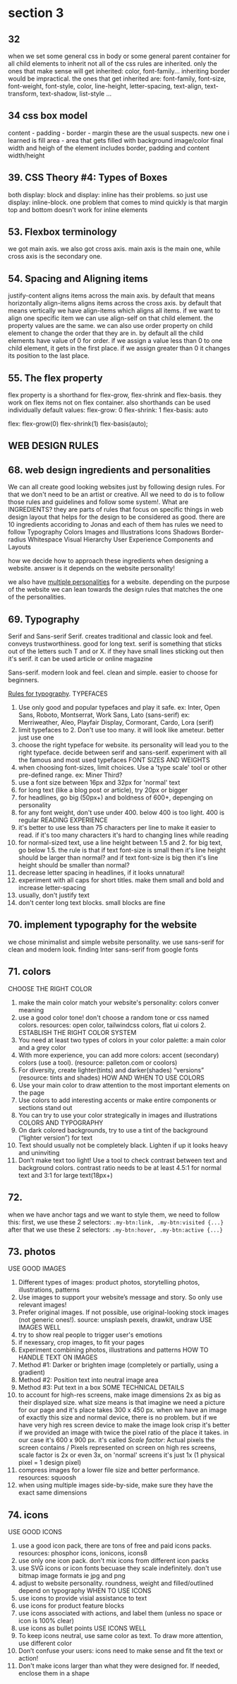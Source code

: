 # section 3

## 32

when we set some general css in body or some general parent container for all child elements to inherit not all of the css rules are inherited. only the ones that make sense will get inherited: color, font-family... inheriting border would be impractical. the ones that get inherited are: font-family, font-size, font-weight, font-style, color, line-height, letter-spacing, text-align, text-transform, text-shadow, list-style ...

## 34 css box model

content - padding - border - margin
these are the usual suspects. new one i learned
is fill area - area that gets filled with background image/color
final width and heigh of the element includes
border, padding and content width/height

## 39. CSS Theory #4: Types of Boxes

both display: block and display: inline has their problems. so just use display: inline-block.
one problem that comes to mind quickly is that margin top and bottom doesn't work for inline elements

## 53. Flexbox terminology

we got main axis. we also got cross axis. main axis is the main one, while cross axis is the secondary one.

## 54. Spacing and Aligning items

justify-content aligns items across the main axis. by default that means horizontally
align-items aligns items across the cross axis. by default that means vertically
we have align-items which aligns all items. if we want to align
one specific item we can use align-self on that child element. the property values are the same.
we can also use order property on child element to change the
order that they are in. by default all the child elements have
value of 0 for order. if we assign a value less than 0 to one
child element, it gets in the first place. if we assign greater than 0 it changes its position
to the last place.

## 55. The flex property

flex property is a shorthand for flex-grow, flex-shrink and flex-basis. they work on flex items
not on flex container. also shorthands can be used individually
default values:
flex-grow: 0
flex-shrink: 1
flex-basis: auto

flex: flex-grow(0) flex-shrink(1) flex-basis(auto);

## WEB DESIGN RULES

## 68. web design ingredients and personalities

We can all create good looking websites just by following design rules. For that we don't need to be an artist or creative. All we need to do is to follow those rules and guidelines and follow some system!.
What are INGREDIENTS? they are parts of rules that focus on specific things in web design layout that helps for the design to be considered as good. there are 10 ingredients accoriding to Jonas and each of them has rules we need to follow
Typography
Colors
Images and Illustrations
Icons
Shadows
Border-radius
Whitespace
Visual Hierarchy
User Experience
Components and Layouts

how we decide how to approach these ingredients when designing a website. answer is it depends on the website personality!

we also have [multiple personalities](./assets/website-personalities.png) for a website. depending on the purpose of the website we can lean towards the design rules that matches the one of the personalities.

## 69. Typography

Serif and Sans-serif
Serif. creates traditional and classic look and feel. conveys trustworthiness. good for long text. serif is something that sticks out of the letters such T and or X. if they have small lines sticking out then it's serif. it can be used article or online magazine

Sans-serif. modern look and feel. clean and simple. easier to choose for beginners.

[Rules for typography](./assets/01.typography.png).
TYPEFACES

1. Use only good and popular typefaces and play it safe. ex: Inter, Open Sans, Roboto, Montserrat, Work Sans, Lato (sans-serif)
   ex: Merriweather, Aleo, Playfair Display, Cormorant, Cardo, Lora (serif)
2. limit typefaces to 2. Don't use too many. it will look like ameteur. better just use one
3. choose the right typeface for website. its personality will lead you to the right typeface. decide between serif and sans-serif. experiment with all the famous and most used typefaces
   FONT SIZES AND WEIGHTS
4. when choosing font-sizes, limit choices. Use a 'type scale' tool or other pre-defined range. ex: Miner Third?
5. use a font size between 16px and 32px for 'normal' text
6. for long text (like a blog post or article), try 20px or bigger
7. for headlines, go big (50px+) and boldness of 600+, depenging on personality
8. for any font weight, don't use under 400. below 400 is too light. 400 is regular
   READING EXPERIENCE
9. it's better to use less than 75 characters per line to make it easier to read. if it's too many characters it's hard to changing lines while reading
10. for normal-sized text, use a line height between 1.5 and 2. for big text, go below 1.5. the rule is that if text font-size is small then it's line height should be larger than normal? and if text font-size is big then it's line height should be smaller than normal?
11. decrease letter spacing in headlines, if it looks unnatural!
12. experiment with all caps for short titles. make them small and bold and increase letter-spacing
13. usually, don't justify text
14. don't center long text blocks. small blocks are fine

## 70. implement typography for the website

we chose minimalist and simple website personality. we use sans-serif for clean and modern look. finding Inter sans-serif from google fonts

## 71. colors

CHOOSE THE RIGHT COLOR

1. make the main color match your website's personality: colors conver meaning
2. use a good color tone! don't choose a random tone or css named colors. resources: open color, tailwindcss colors, flat ui colors 2.
   ESTABLISH THE RIGHT COLOR SYSTEM
3. You need at least two types of colors in your color palette: a main color and a grey color
4. With more experience, you can add more colors: accent (secondary) colors (use a tool). (resource: palleton.com or coolors)
5. For diversity, create lighter(tints) and darker(shades) “versions” (resource: tints and shades)
   HOW AND WHEN TO USE COLORS
6. Use your main color to draw attention to the most important elements on
   the page
7. Use colors to add interesting accents or make entire components or sections stand out
8. You can try to use your color strategically in images and illustrations
   COLORS AND TYPOGRAPHY
9. On dark colored backgrounds, try to use a tint of the background (“lighter
   version”) for text
10. Text should usually not be completely black. Lighten if up it looks heavy and uninviting
11. Don’t make text too light! Use a tool to check contrast between text and background colors. contrast ratio needs to be at least 4.5:1 for normal text and 3:1 for large text(18px+)

## 72.

when we have anchor tags and we want to style them, we need to follow this:
first, we use these 2 selectors: `.my-btn:link, .my-btn:visited {...}`
after that we use these 2 selectors: `.my-btn:hover, .my-btn:active {...}`

## 73. photos

USE GOOD IMAGES

1. Different types of images: product photos, storytelling photos, illustrations, patterns
2. Use images to support your website’s message and story. So only use relevant images!
3. Prefer original images. If not possible, use original-looking stock images (not generic ones!). source: unsplash pexels, drawkit, undraw
   USE IMAGES WELL
4. try to show real people to trigger user's emotions
5. if nexessary, crop images, to fit your pages
6. Experiment combining photos, illustrations and patterns
   HOW TO HANDLE TEXT ON IMAGES
7. Method #1: Darker or brighten image (completely or partially, using a gradient)
8. Method #2: Position text into neutral image area
9. Method #3: Put text in a box
   SOME TECHNICAL DETAILS
10. to account for high-res screens, make image dimensions 2x as big as their displayed size. what size means is that imagine we need a picture for our page and it's place takes 300 x 450 px. when we have an image of exactly this size and normal device, there is no problem. but if we have very high res screen device to make the image look crisp it's better if we provided an image with twice the pixel ratio of the place it takes. in our case it's 600 x 900 px. it's called _Scale factor_: Actual pixels the screen contains / Pixels represented on screen
    on high res screens, scale factor is 2x or even 3x, on 'normal' screens it's just 1x (1 physical pixel = 1 design pixel)
11. compress images for a lower file size and better performance. resources: squoosh
12. when using multiple images side-by-side, make sure they have the exact same dimensions

## 74. icons

USE GOOD ICONS

1. use a good icon pack, there are tons of free and paid icons packs. resources: phosphor icons, ionicons, icons8
2. use only one icon pack. don't mix icons from different icon packs
3. use SVG icons or icon fonts becuase they scale indefinitely. don't use bitmap image formats ie jpg and png
4. adjust to website personality. roundness, weight and filled/outlined depend on typography
   WHEN TO USE ICONS
5. use icons to provide visial assistance to text
6. use icons for product feature blocks
7. use icons associated with actions, and label them (unless no space or icon is 100% clear)
8. use icons as bullet points
   USE ICONS WELL
9. To keep icons neutral, use same color as text. To draw more attention, use different color
10. Don’t confuse your users: icons need to make sense and fit the text or action!
11. Don't make icons larger than what they were designed for. If needed, enclose them in a shape
